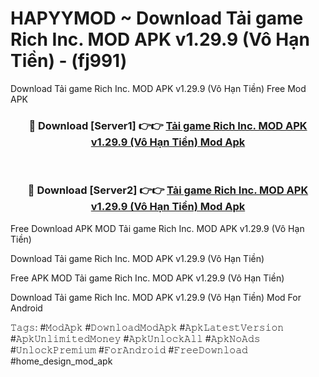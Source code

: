 # HAPYYMOD ~ Download Tải game Rich Inc. MOD APK v1.29.9 (Vô Hạn Tiền) - (fj991)
Download Tải game Rich Inc. MOD APK v1.29.9 (Vô Hạn Tiền) Free Mod APK

<div align="center">
<h3>🔴 Download [Server1] 👉👉 <a href="https://apk-comot.site?title=Tải_game_Rich_Inc._MOD_APK_v1.29.9_(Vô_Hạn_Tiền)">Tải game Rich Inc. MOD APK v1.29.9 (Vô Hạn Tiền) Mod Apk</a></h3><br>

<h3>🔴 Download [Server2] 👉👉 <a href="https://apk-comot.site?title=Tải_game_Rich_Inc._MOD_APK_v1.29.9_(Vô_Hạn_Tiền)">Tải game Rich Inc. MOD APK v1.29.9 (Vô Hạn Tiền) Mod Apk</a></h3>
</div>


Free Download APK MOD Tải game Rich Inc. MOD APK v1.29.9 (Vô Hạn Tiền)

Download Tải game Rich Inc. MOD APK v1.29.9 (Vô Hạn Tiền) 

Free APK MOD Tải game Rich Inc. MOD APK v1.29.9 (Vô Hạn Tiền) 

Download Tải game Rich Inc. MOD APK v1.29.9 (Vô Hạn Tiền) Mod For Android

𝚃𝚊𝚐𝚜: #𝙼𝚘𝚍𝙰𝚙𝚔 #𝙳𝚘𝚠𝚗𝚕𝚘𝚊𝚍𝙼𝚘𝚍𝙰𝚙𝚔 #𝙰𝚙𝚔𝙻𝚊𝚝𝚎𝚜𝚝𝚅𝚎𝚛𝚜𝚒𝚘𝚗 #𝙰𝚙𝚔𝚄𝚗𝚕𝚒𝚖𝚒𝚝𝚎𝚍𝙼𝚘𝚗𝚎𝚢 #𝙰𝚙𝚔𝚄𝚗𝚕𝚘𝚌𝚔𝙰𝚕𝚕 #𝙰𝚙𝚔𝙽𝚘𝙰𝚍𝚜 #𝚄𝚗𝚕𝚘𝚌𝚔𝙿𝚛𝚎𝚖𝚒𝚞𝚖 #𝙵𝚘𝚛𝙰𝚗𝚍𝚛𝚘𝚒𝚍 #𝙵𝚛𝚎𝚎𝙳𝚘𝚠𝚗𝚕𝚘𝚊𝚍 #home_design_mod_apk